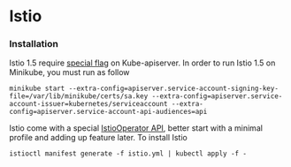 # Istio

### Installation

Istio 1.5 require [special flag](https://kubernetes.io/docs/tasks/configure-pod-container/configure-service-account/#service-account-token-volume-projection) on Kube-apiserver. In order to run Istio 1.5 on Minikube, you must run as follow

```
minikube start --extra-config=apiserver.service-account-signing-key-file=/var/lib/minikube/certs/sa.key --extra-config=apiserver.service-account-issuer=kubernetes/serviceaccount --extra-config=apiserver.service-account-api-audiences=api
```

Istio come with a special [IstioOperator API](https://istio.io/docs/setup/install/istioctl/#customizing-the-configuration), better start with a minimal profile and adding up feature later. To install Istio

```
istioctl manifest generate -f istio.yml | kubectl apply -f -
```
